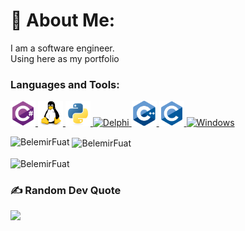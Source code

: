 # 💫 About Me:
I am a software engineer.<br>Using here as my portfolio<br>

<h3 align="left">Languages and Tools:</h3>
<p align="left"> <a href="https://www.w3schools.com/cs/" target="_blank" rel="noreferrer"> <img src="https://raw.githubusercontent.com/devicons/devicon/master/icons/csharp/csharp-original.svg" alt="csharp" width="40" height="40"/> </a>  <a href="https://www.linux.org/" target="_blank" rel="noreferrer"> <img src="https://raw.githubusercontent.com/devicons/devicon/master/icons/linux/linux-original.svg" alt="linux" width="40" height="40"/> </a> <a href="https://www.python.org" target="_blank" rel="noreferrer"> <img src="https://raw.githubusercontent.com/devicons/devicon/master/icons/python/python-original.svg" alt="python" width="40" height="40"/> </a>
<a href=https://www.embarcadero.com/products/delphi" target="_blank" rel="noreferrer"> <img src="https://d2ohlsp9gwqc7h.cloudfront.net/images/logos/logo-page/delphi-logo-1024.png" alt="Delphi" width="40" height="40"/> </a>
<a href=https://cplusplus.com/" target="_blank" rel="noreferrer"> <img src="https://raw.githubusercontent.com/devicons/devicon/master/icons/cplusplus/cplusplus-original.svg" alt="CPLusPlus" width="40" height="40"/> </a>
<a href=https://en.wikipedia.org/wiki/C_(programming_language)" target="_blank" rel="noreferrer"> <img src="https://raw.githubusercontent.com/devicons/devicon/master/icons/c/c-original.svg" alt="C" width="40" height="40"/> </a>
<a href=https://www.microsoft.com/tr-tr/windows?r=1" target="_blank" rel="noreferrer"> <img src=https://www.pngwing.com/en/free-png-vquhd" alt="Windows" width="40" height="40"/> </a>
</p>

<p><img align="left" src="https://github-readme-stats.vercel.app/api/top-langs?username=BelemirFuat&show_icons=true&locale=en&layout=compact" alt="BelemirFuat" /></p>

<p>&nbsp;<img align="center" src="https://github-readme-stats.vercel.app/api?username=BelemirFuat&show_icons=true&locale=en" alt="BelemirFuat" /></p>

<p><img align="center" src="https://github-readme-streak-stats.herokuapp.com/?user=BelemirFuat&" alt="BelemirFuat" /></p>

### ✍️ Random Dev Quote
![](https://quotes-github-readme.vercel.app/api?type=horizontal&theme=radical)
